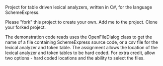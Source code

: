 Project for table driven lexical analyzers, written in C#, for the language SchemeExpress. 

Please "fork" this project to create your own. 
Add me to the project. 
Clone your forked project. 

The demonstration code reads uses the OpenFileDialog class to get the name of a file containing SchemeExpress source code, or a csv file for the lexical analyzer and token table. The assignment allows the location of the lexical analyzer and token tables to be hard coded. For extra credit, allow two options - hard coded  locations and the ability to select the files. 